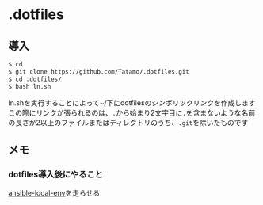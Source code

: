 # .dotfiles

## 導入
```bash
$ cd
$ git clone https://github.com/Tatamo/.dotfiles.git
$ cd .dotfiles/
$ bash ln.sh
```

ln.shを実行することによって~/下にdotfilesのシンボリックリンクを作成します
この際にリンクが張られるのは、`.`から始まり2文字目に`.`を含まないような名前の長さが2以上のファイルまたはディレクトリのうち、`.git`を除いたものです

## メモ
### dotfiles導入後にやること
[ansible-local-env](https://github.com/Tatamo/ansible-local-env)を走らせる
